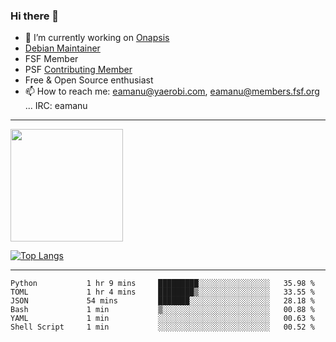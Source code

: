 ### Hi there 👋


- 🔭 I’m currently working on [Onapsis](http://onapsis.com)
- [Debian Maintainer](https://qa.debian.org/developer.php?login=eamanu%40yaerobi.com)
- FSF Member
- PSF [Contributing Member](https://www.python.org/psf/membership/#what-membership-classes-are-there)
- Free & Open Source enthusiast 
- 📫 How to reach me: eamanu@yaerobi.com, eamanu@members.fsf.org ... IRC: eamanu

---

<img height="180em" src="https://github-readme-stats.vercel.app/api?theme=dark&username=eamanu&show_icons=true&hide_border=true&&count_private=true&include_all_commits=true" />

[![Top Langs](https://github-readme-stats.vercel.app/api/top-langs/?theme=dark&username=eamanu&layout=compact)](https://github.com/anuraghazra/github-readme-stats)

---

<!--START_SECTION:waka-->

```text
Python           1 hr 9 mins     █████████░░░░░░░░░░░░░░░░   35.98 %
TOML             1 hr 4 mins     ████████▒░░░░░░░░░░░░░░░░   33.55 %
JSON             54 mins         ███████░░░░░░░░░░░░░░░░░░   28.18 %
Bash             1 min           ▒░░░░░░░░░░░░░░░░░░░░░░░░   00.88 %
YAML             1 min           ░░░░░░░░░░░░░░░░░░░░░░░░░   00.63 %
Shell Script     1 min           ░░░░░░░░░░░░░░░░░░░░░░░░░   00.52 %
```

<!--END_SECTION:waka-->
